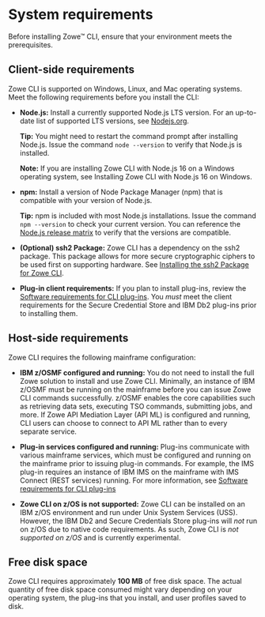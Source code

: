 # System requirements

Before installing Zowe&trade; CLI, ensure that your environment meets the prerequisites.
## Client-side requirements

Zowe CLI is supported on Windows, Linux, and Mac operating systems. Meet the following requirements before you install the CLI:

- **Node.js:** Install a currently supported Node.js LTS version. For an up-to-date list of supported LTS versions, see [Nodejs.org](https://nodejs.org/en/about/releases/).

  **Tip:** You might need to restart the command prompt after installing Node.js. Issue the command `node --version` to verify that Node.js is installed.

  **Note:** If you are installing Zowe CLI with Node.js 16 on a Windows operating system, see Installing Zowe CLI with Node.js 16 on Windows.

- **npm:** Install a version of Node Package Manager (npm) that is compatible with your version of Node.js.
  
  **Tip:** npm is included with most Node.js installations. Issue the command `npm --version` to check your current version. You can reference the [Node.js release matrix](https://nodejs.org/en/download/releases/) to verify that the versions are compatible.

- **(Optional) ssh2 Package:** Zowe CLI has a dependency on the ssh2 package. This package allows for more secure cryptographic ciphers to be used first on supporting hardware. See [Installing the ssh2 Package for Zowe CLI](cli-installing-ssh2-package.md).

- **Plug-in client requirements:** If you plan to install plug-ins, review the [Software requirements for CLI plug-ins](./cli-swreqplugins.md). You _must_ meet the client requirements for the Secure Credential Store and IBM Db2 plug-ins prior to installing them.

## Host-side requirements

Zowe CLI requires the following mainframe configuration:

- **IBM z/OSMF configured and running:** You do not need to install the full Zowe solution to install and use Zowe CLI. Minimally, an instance of IBM z/OSMF must be running on the mainframe before you can issue Zowe CLI commands successfully. z/OSMF enables the core capabilities such as retrieving data sets, executing TSO commands, submitting jobs, and more. If Zowe API Mediation Layer (API ML) is configured and running, CLI users can choose to connect to API ML rather than to every separate service.

- **Plug-in services configured and running:** Plug-ins communicate with various mainframe services, which must be configured and running on the mainframe prior to issuing plug-in commands. For example, the IMS plug-in requires an instance of IBM IMS on the mainframe with IMS Connect (REST services) running. For more information, see [Software requirements for CLI plug-ins](./cli-swreqplugins.md)

- **Zowe CLI on z/OS is not supported:** Zowe CLI can be installed on an IBM z/OS environment and run under Unix System Services (USS). However, the IBM Db2 and Secure Credentials Store plug-ins will _not_ run on z/OS due to native code requirements. As such, Zowe CLI is _not supported on z/OS_ and is currently experimental.

## Free disk space

Zowe CLI requires approximately **100 MB** of free disk space. The actual quantity of free disk space consumed might vary depending on your operating system, the plug-ins that you install, and user profiles saved to disk.
